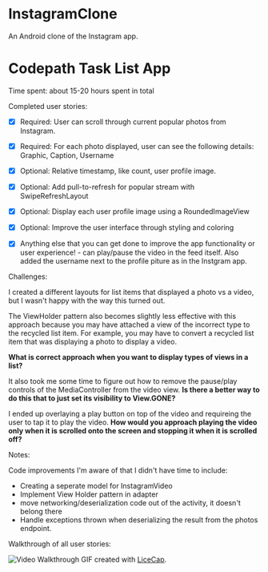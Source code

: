 # InstagramClone
An Android clone of the Instagram app.
# Codepath Task List App

Time spent: about 15-20 hours spent in total 

Completed user stories:

 * [x] Required: User can scroll through current popular photos from Instagram.
 * [x] Required: For each photo displayed, user can see the following details: Graphic, Caption, Username 
 * [x] Optional: Relative timestamp, like count, user profile image.
 * [x] Optional: Add pull-to-refresh for popular stream with SwipeRefreshLayout
 * [x] Optional: Display each user profile image using a RoundedImageView 
 * [x] Optional: Improve the user interface through styling and coloring
 * [x] Anything else that you can get done to improve the app functionality or user experience! - can play/pause the video in the feed itself. Also added the username next to the profile piture as in the Instgram app.


Challenges:

I created a different layouts for list items that displayed a photo vs a video, but I wasn't happy with the way this turned out.

The ViewHolder pattern also becomes slightly less effective with this approach because you may have attached a view of the incorrect type to the recycled list item. For example, you may have to convert a recycled list item that was displaying a photo to display a video.

<b>What is correct approach when you want to display types of views in a list? </b>

It also took me some time to figure out how to remove the pause/play controls of the MediaController from the video view. 
<b>Is there a better way to do this that to just set its visibility to View.GONE?</b>

I ended up overlaying a play button on top of the video and requireing the user to tap it to play the video.
<b>How would you approach playing the video only when it is scrolled onto the screen and stopping it when it is scrolled off?</b>

Notes:

Code improvements I'm aware of that I didn't have time to include:
* Creating a seperate model for InstagramVideo 
* Implement View Holder pattern in adapter
* move networking/deserialization code out of the activity, it doesn't belong there
* Handle exceptions thrown when deserializing the result from the photos endpoint.

Walkthrough of all user stories:

![Video Walkthrough](https://github.com/nidhik/InstagramClone/blob/master/codepath-assignment-week1-android.gif)
GIF created with [LiceCap](http://www.cockos.com/licecap/).
